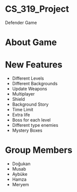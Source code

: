 # CS_319_Project
Defender Game

# About Game


# New Features
- Different Levels
- Different Backgrounds
- Update Weapons
- Multiplayer
- Shield
- Background Story 
- Time Limit 
- Extra life
- Boss for each level
- Different type enemies
- Mystery Boxes


# Group Members
- Doğukan
- Musab
- Aybüke
- Hamza
- Meryem

